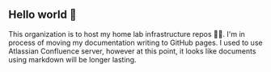 ## Hello world 👋
This organization is to host my home lab infrastructure repos 🏡🎐.
I'm in process of moving my documentation writing to GitHub pages.  I used to use Atlassian Confluence server, however at this point, it looks like documents using markdown will be longer lasting.
